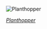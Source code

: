 
![Planthopper](https://upload.wikimedia.org/wikipedia/commons/thumb/e/ef/Flatid_leaf_bugs_and_nymphs_%28Phromnia_rosea%29.jpg/525px-Flatid_leaf_bugs_and_nymphs_%28Phromnia_rosea%29.jpg)

*[Planthopper](https://wikipedia.org/wiki/File:Flatid_leaf_bugs_and_nymphs_(Phromnia_rosea).jpg)*
